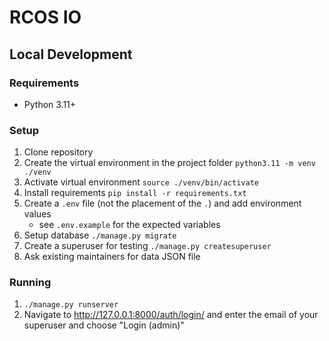 # RCOS IO

## Local Development

### Requirements

- Python 3.11+

### Setup

1. Clone repository
2. Create the virtual environment in the project folder `python3.11 -m venv ./venv`
3. Activate virtual environment `source ./venv/bin/activate`
4. Install requirements `pip install -r requirements.txt`
5. Create a `.env` file (not the placement of the `.`) and add environment values
    - see `.env.example` for the expected variables
6. Setup database `./manage.py migrate`
7. Create a superuser for testing `./manage.py createsuperuser`
8. Ask existing maintainers for data JSON file


### Running

1. `./manage.py runserver`
2. Navigate to http://127.0.0.1:8000/auth/login/ and enter the email of your superuser and choose "Login (admin)"